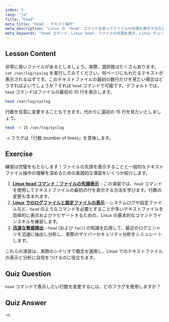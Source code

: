 ```yaml
---
index: 8
lang: "ja"
title: "head"
meta_title: "head - テキスト操作"
meta_description: "Linux の 'head' コマンドを使ってファイルの先頭を表示する方法を学びましょう。行数を指定する -n オプションなどを理解します。Linux コマンドの必須チュートリアルです。"
meta_keywords: "head コマンド，Linux head, ファイルの先頭を表示，Linux チュートリアル，Linux コマンド，初心者向け Linux, head -n, Linux ガイド"
---
```


## Lesson Content

非常に長いファイルがあるとしましょう。実際、選択肢はたくさんあります。`cat /var/log/syslog` を実行してみてください。何ページにもわたるテキストが表示されるはずです。このテキストファイルの最初の数行だけを見たい場合はどうすればよいでしょうか？それは `head` コマンドで可能です。デフォルトでは、`head` コマンドはファイルの最初の 10 行を表示します。

```bash
head /var/log/syslog
```

行数を任意に変更することもできます。代わりに最初の 15 行を見たいとしましょう。

```bash
head -n 15 /var/log/syslog
```

`-n` フラグは「行数 (number of lines)」を意味します。

## Exercise

練習は完璧をもたらします！ファイルの先頭を表示することと一般的なテキストファイル操作の理解を深めるための実践的な演習をいくつか紹介します。

1. **[Linux head コマンド：ファイルの先頭表示](https://labex.io/ja/labs/linux-linux-head-command-file-beginning-display-214302)** - この演習では、`head` コマンドを使用してテキストファイルの最初の行を表示する方法を学びます。行数の変更も含まれます。
2. **[Linux でのログファイルと設定ファイルの表示](https://labex.io/ja/labs/linux-viewing-log-and-configuration-files-in-linux-387914)** - システムログや設定ファイルなど、`head` のようなコマンドを必要とすることが多いテキストファイルを効率的に表示およびナビゲートするための、Linux の基本的なコマンドラインスキルを練習します。
3. **[迅速な脅威検出](https://labex.io/ja/labs/linux-rapid-threat-detection-387930)** - `head` (および `tail`) の知識を応用して、最近のログエントリを迅速に抽出し分析し、実際のサイバーセキュリティ分析をシミュレートします。

これらの演習は、実際のシナリオで概念を適用し、Linux でのテキストファイルの表示と分析に自信をつけるのに役立ちます。

## Quiz Question

`head` コマンドで表示したい行数を変更するには、どのフラグを使用しますか？

## Quiz Answer

-n
